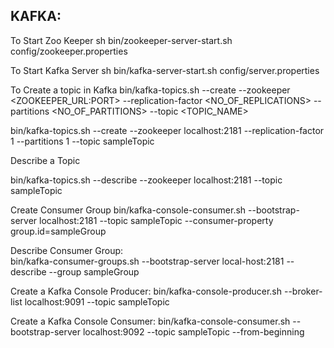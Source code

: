 KAFKA:
-----

To Start Zoo Keeper
sh bin/zookeeper-server-start.sh config/zookeeper.properties


To Start Kafka Server
sh bin/kafka-server-start.sh config/server.properties


To Create a topic in Kafka
bin/kafka-topics.sh --create --zookeeper <ZOOKEEPER_URL:PORT> --replication-factor <NO_OF_REPLICATIONS> --partitions <NO_OF_PARTITIONS> --topic <TOPIC_NAME>

bin/kafka-topics.sh --create --zookeeper localhost:2181 --replication-factor 1 --partitions 1 --topic sampleTopic


Describe a Topic 

bin/kafka-topics.sh --describe --zookeeper localhost:2181 --topic sampleTopic


Create Consumer Group
bin/kafka-console-consumer.sh --bootstrap-server localhost:2181 --topic sampleTopic --consumer-property group.id=sampleGroup


Describe Consumer Group:	
bin/kafka-consumer-groups.sh --bootstrap-server local-host:2181 --describe --group sampleGroup


Create a Kafka Console Producer:
bin/kafka-console-producer.sh --broker-list localhost:9091 --topic sampleTopic


Create a Kafka Console Consumer:
bin/kafka-console-consumer.sh --bootstrap-server localhost:9092 --topic sampleTopic --from-beginning


